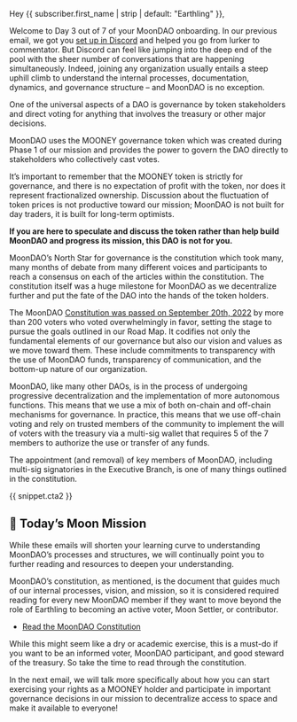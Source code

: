 Hey {{ subscriber.first_name | strip | default: "Earthling" }},

Welcome to Day 3 out of 7 of your MoonDAO onboarding. In our previous email, we got you [​set up in Discord​](https://www.moondao.com/discord) and helped you go from lurker to commentator. But Discord can feel like jumping into the deep end of the pool with the sheer number of conversations that are happening simultaneously. Indeed, joining any organization usually entails a steep uphill climb to understand the internal processes, documentation, dynamics, and governance structure – and MoonDAO is no exception.

One of the universal aspects of a DAO is governance by token stakeholders and direct voting for anything that involves the treasury or other major decisions.

MoonDAO uses the MOONEY governance token which was created during Phase 1 of our mission and provides the power to govern the DAO directly to stakeholders who collectively cast votes.

It’s important to remember that the MOONEY token is strictly for governance, and there is no expectation of profit with the token, nor does it represent fractionalized ownership. Discussion about the fluctuation of token prices is not productive toward our mission; MoonDAO is not built for day traders, it is built for long-term optimists.

**If you are here to speculate and discuss the token rather than help build MoonDAO and progress its mission, this DAO is not for you.**

MoonDAO’s North Star for governance is the constitution which took many, many months of debate from many different voices and participants to reach a consensus on each of the articles within the constitution. The constitution itself was a huge milestone for MoonDAO as we decentralize further and put the fate of the DAO into the hands of the token holders.

The MoonDAO [​Constitution was passed on September 20th, 2022​](https://snapshot.org/#/tomoondao.eth/proposal/0x390b65991fca0219fa8fa38d2494ac1602ad6bc213f41124ab75ee27ef39b605) by more than 200 voters who voted overwhelmingly in favor, setting the stage to pursue the goals outlined in our Road Map. It codifies not only the fundamental elements of our governance but also our vision and values as we move toward them. These include commitments to transparency with the use of MoonDAO funds, transparency of communication, and the bottom-up nature of our organization.

MoonDAO, like many other DAOs, is in the process of undergoing progressive decentralization and the implementation of more autonomous functions. This means that we use a mix of both on-chain and off-chain mechanisms for governance. In practice, this means that we use off-chain voting and rely on trusted members of the community to implement the will of voters with the treasury via a multi-sig wallet that requires 5 of the 7 members to authorize the use or transfer of any funds.

The appointment (and removal) of key members of MoonDAO, including multi-sig signatories in the Executive Branch, is one of many things outlined in the constitution.

{{ snippet.cta2 }}

## 🚀 Today’s Moon Mission

While these emails will shorten your learning curve to understanding MoonDAO’s processes and structures, we will continually point you to further reading and resources to deepen your understanding.

MoonDAO’s constitution, as mentioned, is the document that guides much of our internal processes, vision, and mission, so it is considered required reading for every new MoonDAO member if they want to move beyond the role of Earthling to becoming an active voter, Moon Settler, or contributor.

- [​Read the MoonDAO Constitution​](https://docs.moondao.com/constitution/)

While this might seem like a dry or academic exercise, this is a must-do if you want to be an informed voter, MoonDAO participant, and good steward of the treasury. So take the time to read through the constitution.

In the next email, we will talk more specifically about how you can start exercising your rights as a MOONEY holder and participate in important governance decisions in our mission to decentralize access to space and make it available to everyone!